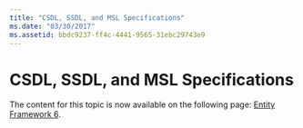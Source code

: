 ```yaml
---
title: "CSDL, SSDL, and MSL Specifications"
ms.date: "03/30/2017"
ms.assetid: bbdc9237-ff4c-4441-9565-31ebc29743e9
---
```

# CSDL, SSDL, and MSL Specifications
  
 The content for this topic is now available on the following page: [Entity Framework 6](/ef/ef6/index).
